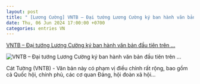 ```yaml
---
layout: post
title: " [Lương Cường] VNTB – Đại tướng Lương Cường ký ban hành văn bản đầu tiên trên ..."
date: Thu, 06 Jun 2024 17:00:00 +0700
categories: entries VN
---
```

[VNTB – Đại tướng Lương Cường ký ban hành văn bản đầu tiên trên ...](https://vietnamthoibao.org/vntb-dai-tuong-luong-cuong-ky-ban-hanh-van-ban-dau-tien-tren-cuong-vi-moi/)

![VNTB – Đại tướng Lương Cường ký ban hành văn bản đầu tiên trên ...](https://vietnamthoibao.org/wp-content/uploads/2024/06/Luong-Cuong.jpg)

Cát Tường (VNTB) - Văn bản này có phạm vị điều chỉnh rất rộng, bao gồm cả Quốc hội, chính phủ, các cơ quan Đảng, hội đoàn xã hội…

